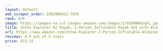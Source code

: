 ```yaml
---
layout: default 
﻿web_scraper_order: 1582906812-7076
rank: #58
image: https://images-na.ssl-images-amazon.com/images/I/81HkWDksqFL.jpg
title: Intex Explorer K2 Kayak, 2-Person Inflatable Kayak Set with Aluminum Oars and High Output Air…
url: https://www.amazon.com/Intex-Explorer-2-Person-Inflatable-Aluminum/dp/B00A7EXF4C/ref=zg_mw_sporting-goods_58?_encoding=UTF8&psc=1&refRID=5CP7JJH669Q653S4FQ41
reviews: 4.4 out of 5 stars
price: $73.15 
---
```

